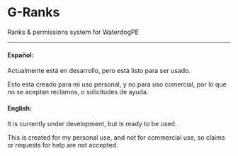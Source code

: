 # G-Ranks
Ranks & permissions system for WaterdogPE

---
#### **Español:**

Actualmente está en desarrollo, pero está listo para ser usado.

Esto esta creado para mi uso personal, y no para uso comercial, por lo que no se aceptan reclamos, o solicitudes de ayuda.

#### **English:**

It is currently under development, but is ready to be used.

This is created for my personal use, and not for commercial use, so claims or requests for help are not accepted.
